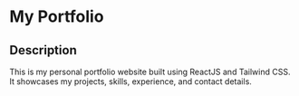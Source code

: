 # My Portfolio

## Description
This is my personal portfolio website built using ReactJS and Tailwind CSS. It showcases my projects, skills, experience, and contact details.



